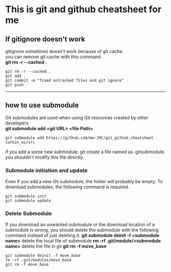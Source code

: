 # This is git and github cheatsheet for me
## If gitignore doesn't work
gitignore sometimes doesn't work because of git cache.  
you can remove git cache with this command  
**git rm -r --cached .**
```console
git rm -r --cached .
git add .
git commit -m "fixed untracked files and git ignore"
git push
```
---
## how to use submodule
Git submodules are used when using Git resources created by other developers  
**git submodule add \<git URL> \<file Path>**
```console
git submodule add https://github.com/mw-JHC/git_github_cheatsheet catkin_ws/src
```
if you add a some new submodule, git create a file named as .gitsubmodule. you shouldn't modify this file directly.  

### Submodule initiation and update
Even if you add a new Git submodule, the folder will probably be empty. To download submodules, the following command is required.  
```console
git submodule init
git submodule update
```
### Delete Submodule
If you download an unwanted submodule or the download location of a submodule is wrong, you should delete the submodule with the following command instead of just deleting it.
**git submodule deinit -f \<submodule name>**
delete the local file of submodule
**rm -rf .git/module/\<submodule name>**
delete the file in git
**git rm -f move_base**
```console
git submodule deinit -f move_base
rm -rf .git/modules/move_base
git rm -f move_base
```

